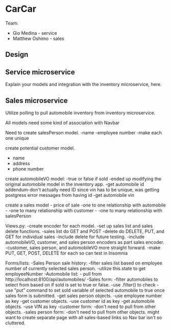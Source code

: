 # CarCar

Team:

* Gio Medina - service
* Matthew Oshimo - sales

## Design

## Service microservice

Explain your models and integration with the inventory
microservice, here.

## Sales microservice

Utilize polling to pull automobile inventory from inventory microservice. 

All models need some kind of association with Navbar

Need to create salesPerson model.
-name
-employee number
    -make each one unique


create potential customer model.
- name
- address
- phone number


create automobileVO model:
-true or false if sold
    -ended up modifying the original automobile model in the inventory app.
-get automobile id
    addendum-don't actually need ID since vin has to be unique, was getting postgress error messages from having id
-get automobile vin

create a sales model
    - price of sale
    -one to one relationship with automobile
    - -one to many relationship with customer
    - -one to many relationship with salesPerson

Views.py:
-create encoder for each model.
-set up sales list and sales delete functions.
    -sales list do GET and POST 
    -delete do DELETE, PUT, and GET for individual sales
        -include delete for future testing.
    -include automobileVO, customer, and sales person encoders as part sales encoder.
-customer, sales person, and automobileVO more straight forward.
    -make PUT, GET, POST, DELETE for each so can test in Insomnia

Forms/lists:
    -Sales Person sale history:
        -filter sales list based on employee number of currently selected sales person.
            -utilize this.state to get employeeNumber
    -Automobile list:
        - pull from http://localhost:8100/api/automobiles/
    -Sales form:
        -filter automobiles to select from based on if sold is set to true or false.
            -use .filter() to check
        -use "put" command to set sold variable of selected automobile to true once sales form is submitted.
        -get sales person objects.
            -use employee number as key
        -get customer objects.
            -use customer id as key
        -get automobile objects.
            -use VIN as key
    -customer form:
        -don't need to pull from other objects.
    -sales person form:
        -don't need to pull from other objects. 
might want to create separate page with all sales-based links so Nav bar isn't so cluttered.